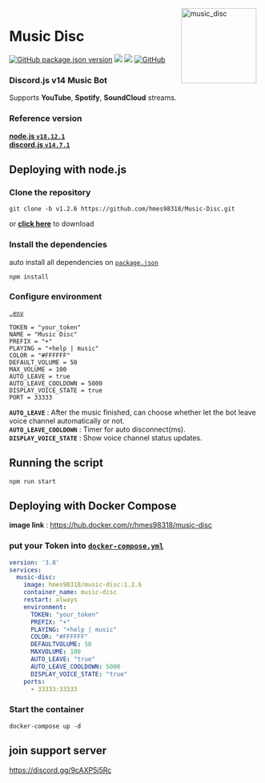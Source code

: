 <img width="150" height="150" align="right" style="float: right; margin: 0 10px 0 0;" alt="music_disc" src="https://i.imgur.com/JWSIlSt.png">

# Music Disc 

<a href="https://github.com/hmes98318/Music-Disc/releases"><img alt="GitHub package.json version" src="https://img.shields.io/github/package-json/v/hmes98318/Music-Disc?style=for-the-badge"></a> 
<a href="https://discord.js.org/"><img src="https://img.shields.io/badge/Discord.JS-v14-blue?style=for-the-badge&logo=DISCORD" /></a> 
<a href="https://nodejs.org/"><img src="https://img.shields.io/badge/Node%20Version->=16.13.0-brightgreen?style=for-the-badge&logo=Node.js"></a> 
<a href="https://github.com/hmes98318/Music-Disc/blob/main/LICENSE"><img alt="GitHub" src="https://img.shields.io/github/license/hmes98318/Music-Disc?style=for-the-badge&color=brightgreen"></a>  

### Discord.js v14 Music Bot  
Supports **YouTube**, **Spotify**, **SoundCloud** streams.


### Reference version  
[**node.js  `v18.12.1`**](https://nodejs.org/en/)  
[**discord.js  `v14.7.1`**](https://www.npmjs.com/package/discord.js)  


## Deploying with node.js

### Clone the repository
```
git clone -b v1.2.6 https://github.com/hmes98318/Music-Disc.git
```
or [**click here**](https://github.com/hmes98318/Music-Disc/releases) to download  


### Install the dependencies
auto install all dependencies on [`package.json`](./package.json)  
```
npm install
```

### Configure environment
[`.env`](./.env) 
```env
TOKEN = "your_token"
NAME = "Music Disc"
PREFIX = "+"
PLAYING = "+help | music"
COLOR = "#FFFFFF"
DEFAULT_VOLUME = 50
MAX_VOLUME = 100
AUTO_LEAVE = true
AUTO_LEAVE_COOLDOWN = 5000
DISPLAY_VOICE_STATE = true
PORT = 33333
```
**`AUTO_LEAVE`** : After the music finished, can choose whether let the bot leave voice channel automatically or not.  
**`AUTO_LEAVE_COOLDOWN`** : Timer for auto disconnect(ms).  
**`DISPLAY_VOICE_STATE`** : Show voice channel status updates.   

## Running the script 
```
npm run start
```


## Deploying with Docker Compose  
**image link** : https://hub.docker.com/r/hmes98318/music-disc  
### put your Token into [`docker-compose.yml`](./docker-compose.yml)
```yml
version: '3.8'
services:
  music-disc:
    image: hmes98318/music-disc:1.2.6
    container_name: music-disc
    restart: always
    environment:
      TOKEN: "your_token"
      PREFIX: "+"
      PLAYING: "+help | music"
      COLOR: "#FFFFFF"
      DEFAULTVOLUME: 50
      MAXVOLUME: 100
      AUTO_LEAVE: "true"
      AUTO_LEAVE_COOLDOWN: 5000
      DISPLAY_VOICE_STATE: "true"
    ports:
      - 33333:33333
```

### Start the container  
```
docker-compose up -d
```


## join support server

https://discord.gg/9cAXP5j5Rc

